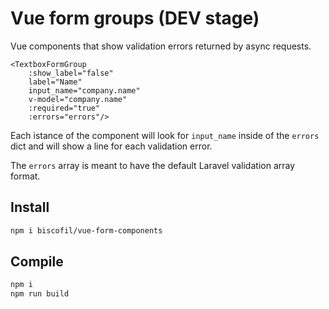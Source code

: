 Vue form groups (DEV stage)
===========================

Vue components that show validation errors returned by async requests.

```vue
<TextboxFormGroup
    :show_label="false"
    label="Name"
    input_name="company.name"
    v-model="company.name"
    :required="true"
    :errors="errors"/>
```

Each istance of the component will look for `input_name` inside of the `errors` dict and will show a line for each validation error.

The `errors` array is meant to have the default Laravel validation array format.


Install
-------

```sh
npm i biscofil/vue-form-components
```

Compile
-------

```sh
npm i
npm run build
```
